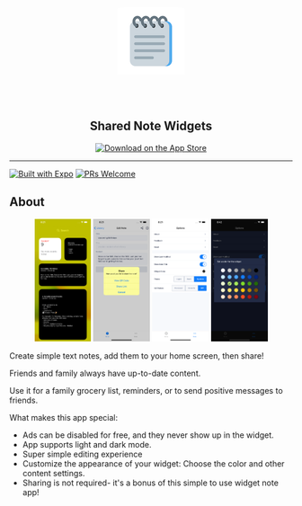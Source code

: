 <p align="center">
  <a href="https://apps.apple.com/us/app/shared-note-widgets/id1552960395?itscg=30200&amp;itsct=apps_box" style="width: 170px; height: 170px; border-radius: 22%; overflow: hidden; display: inline-block; vertical-align: middle;">
    <img src="https://github.com/aarich/shared-notes/raw/master/ios/sharednotes/Images.xcassets/AppIcon.appiconset/icon120.png" alt="Shared Note Widgets">
  </a>

  <h2 align="center">Shared Note Widgets</h2>
  
<p align="center">
  <a href="https://apps.apple.com/app/apple-store/id1552960395?pt=117925864&ct=readme&mt=8">
    <img alt="Download on the App Store" title="App Store" src="http://i.imgur.com/0n2zqHD.png" width="140">
  </a>
</p>
<hr>
</p>

[![Built with Expo](https://img.shields.io/badge/Built%20with%20Expo-informational.svg?style=flat-square&logo=EXPO&labelColor=f3f3f3&logoColor=000)](https://github.com/expo/expo)
[![PRs Welcome](https://img.shields.io/badge/PRs-Welcome-informational.svg?style=flat-square)](https://github.com/aarich/shared-notes/pulls)

## About

<p align="center">
    <img alt="Screenshot 1" src="https://github.com/aarich/shared-notes/blob/master/AppStore/screenshots/12%20Home.png" width="20%">
    <img alt="Screenshot 2" src="https://github.com/aarich/shared-notes/blob/master/AppStore/screenshots/12%20Share.png" width="20%">
    <img alt="Screenshot 3" src="https://github.com/aarich/shared-notes/blob/master/AppStore/screenshots/12%20Options.png" width="20%">
    <img alt="Screenshot 4" src="https://github.com/aarich/shared-notes/blob/master/AppStore/screenshots/12%20Color%20Dark.png" width="20%">
</p>

Create simple text notes, add them to your home screen, then share!

Friends and family always have up-to-date content.

Use it for a family grocery list, reminders, or to send positive messages to friends.

What makes this app special:
* Ads can be disabled for free, and they never show up in the widget.
* App supports light and dark mode.
* Super simple editing experience
* Customize the appearance of your widget: Choose the color and other content settings.
* Sharing is not required- it's a bonus of this simple to use widget note app!
